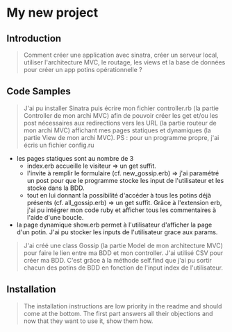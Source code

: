 # My new project

## Introduction

> Comment créer une application avec sinatra, créer un serveur local, utiliser l'architecture MVC, le routage, les views et la base de données pour créer un app potins opérationnelle ?

## Code Samples

> J'ai pu installer Sinatra puis écrire mon fichier controller.rb (la partie Controller de mon archi MVC) afin de pouvoir créer les get et/ou les post nécessaires aux redirections vers les URL (la partie routeur de mon archi MVC) affichant mes pages statiques et dynamiques (la partie View de mon archi MVC).
PS : pour un programme propre, j'ai écris un fichier config.ru
- les pages statiques sont au nombre de 3
    - index.erb accueille le visiteur => un get suffit.
    - l'invite à remplir le formulaire (cf. new_gossip.erb) => j'ai paramétré un post pour que le programme stocke les input de l'utilisateur et les stocke dans la BDD.
    - tout en lui donnant la possibilité d'accéder à tous les potins déjà  présents (cf. all_gossip.erb) => un get suffit. Grâce à l'extension erb, j'ai pu intégrer mon code ruby et afficher tous les commentaires à l'aide d'une boucle.
- la page dynamique show.erb permet à l'utilisateur d'afficher la page d'un potin. J'ai pu stocker les inputs de l'utilisateur grace aux params.

> J'ai créé une class Gossip (la partie Model de mon architecture MVC) pour faire le lien entre ma BDD et mon controller. J'ai utilisé CSV pour créer ma BDD. C'est grâce à la méthode self.find que j'ai pu sortir chacun des potins de BDD en fonction de l'input index de l'utilisateur. 

## Installation

> The installation instructions are low priority in the readme and should come at the bottom. The first part answers all their objections and now that they want to use it, show them how.
